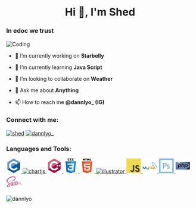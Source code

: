 <!-- [![MasterHead](https://i.pinimg.com/originals/06/60/ef/0660efe82fa3da42ed56eef013171835.gif)](https://rishavchanda.io) -->
<h1 align="center">Hi 👋, I'm Shed</h1>
<h3 align="left">In edoc we trust</h3>
<img align="center" alt="Coding" width="700" height="200" src="https://cdn.dribbble.com/users/1187836/screenshots/6539429/programer.gif">

<!-- <p align="left"> <img src="https://komarev.com/ghpvc/?username=dannlyo&label=Profile%20views&color=0e75b6&style=flat" alt="dannlyo" /> </p>

<p align="left"> <a href="https://github.com/ryo-ma/github-profile-trophy"><img src="https://github-profile-trophy.vercel.app/?username=dannlyo" alt="dannlyo" /></a> </p> -->

- 🔭 I’m currently working on **Starbelly**

- 🌱 I’m currently learning **Java Script**

- 👯 I’m looking to collaborate on **Weather**

- 💬 Ask me about **Anything**

- 📫 How to reach me **@dannlyo_ (IG)**

<h3 align="left">Connect with me:</h3>
<p align="left">
<a href="https://linkedin.com/in/shed" target="blank"><img align="center" src="https://raw.githubusercontent.com/rahuldkjain/github-profile-readme-generator/master/src/images/icons/Social/linked-in-alt.svg" alt="shed" height="30" width="40" /></a>
<a href="https://instagram.com/dannlyo_" target="blank"><img align="center" src="https://raw.githubusercontent.com/rahuldkjain/github-profile-readme-generator/master/src/images/icons/Social/instagram.svg" alt="dannlyo_" height="30" width="40" /></a>
</p>

<h3 align="left">Languages and Tools:</h3>
<p align="left"> <a href="https://www.cprogramming.com/" target="_blank" rel="noreferrer"> <img src="https://raw.githubusercontent.com/devicons/devicon/master/icons/c/c-original.svg" alt="c" width="40" height="40"/> </a> <a href="https://www.chartjs.org" target="_blank" rel="noreferrer"> <img src="https://www.chartjs.org/media/logo-title.svg" alt="chartjs" width="40" height="40"/> </a> <a href="https://www.w3schools.com/cpp/" target="_blank" rel="noreferrer"> <img src="https://raw.githubusercontent.com/devicons/devicon/master/icons/cplusplus/cplusplus-original.svg" alt="cplusplus" width="40" height="40"/> </a> <a href="https://www.w3schools.com/css/" target="_blank" rel="noreferrer"> <img src="https://raw.githubusercontent.com/devicons/devicon/master/icons/css3/css3-original-wordmark.svg" alt="css3" width="40" height="40"/> </a> <a href="https://www.w3.org/html/" target="_blank" rel="noreferrer"> <img src="https://raw.githubusercontent.com/devicons/devicon/master/icons/html5/html5-original-wordmark.svg" alt="html5" width="40" height="40"/> </a> <a href="https://www.adobe.com/in/products/illustrator.html" target="_blank" rel="noreferrer"> <img src="https://www.vectorlogo.zone/logos/adobe_illustrator/adobe_illustrator-icon.svg" alt="illustrator" width="40" height="40"/> </a> <a href="https://developer.mozilla.org/en-US/docs/Web/JavaScript" target="_blank" rel="noreferrer"> <img src="https://raw.githubusercontent.com/devicons/devicon/master/icons/javascript/javascript-original.svg" alt="javascript" width="40" height="40"/> </a> <a href="https://www.mysql.com/" target="_blank" rel="noreferrer"> <img src="https://raw.githubusercontent.com/devicons/devicon/master/icons/mysql/mysql-original-wordmark.svg" alt="mysql" width="40" height="40"/> </a> <a href="https://www.photoshop.com/en" target="_blank" rel="noreferrer"> <img src="https://raw.githubusercontent.com/devicons/devicon/master/icons/photoshop/photoshop-line.svg" alt="photoshop" width="40" height="40"/> </a> <a href="https://www.php.net" target="_blank" rel="noreferrer"> <img src="https://raw.githubusercontent.com/devicons/devicon/master/icons/php/php-original.svg" alt="php" width="40" height="40"/> </a> <a href="https://sass-lang.com" target="_blank" rel="noreferrer"> <img src="https://raw.githubusercontent.com/devicons/devicon/master/icons/sass/sass-original.svg" alt="sass" width="40" height="40"/> </a> </p>

<p><img align="left" src="https://github-readme-stats.vercel.app/api/top-langs?username=dannlyo&show_icons=true&locale=en&layout=compact" alt="dannlyo" /></p>

<!-- <p>&nbsp;<img align="left" src="https://github-readme-stats.vercel.app/api?username=dannlyo&show_icons=true&locale=en" alt="dannlyo" /></p>

<p><img align="right" src="https://github-readme-streak-stats.herokuapp.com/?user=dannlyo&" alt="dannlyo" /></p> -->

